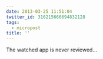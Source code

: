 ```yaml
---
date: 2013-03-25 11:51:04
twitter_id: 316215666694832128
tags:
  - micropost
title: ''
---
```


The watched app is never reviewed...
